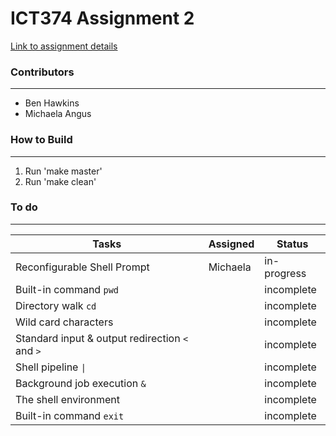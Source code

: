 # ICT374 Assignment 2

[Link to assignment details](https://www.it.murdoch.edu.au/~S900432D/oli1l1hsu_x3X64dg72kf7Th973yihbkys9M10in0x/assignments/a2/shell.shtml)

### Contributors
***
- Ben Hawkins
- Michaela Angus

### How to Build 
***
1. Run 'make master'
2. Run 'make clean'

### To do 
***

|     Tasks     |    Assigned   |    Status     |
| ------------- | ------------- | ------------- |
| Reconfigurable Shell Prompt  | Michaela  | in-progress |
| Built-in command `pwd` | | incomplete |
| Directory walk `cd` | | incomplete | 
| Wild card characters | | incomplete | 
| Standard input & output redirection `<` and `>` | | incomplete |
| Shell pipeline `\|` | | incomplete | 
| Background job execution `&` | | incomplete | 
| The shell environment | | incomplete |
| Built-in command `exit` | | incomplete |

